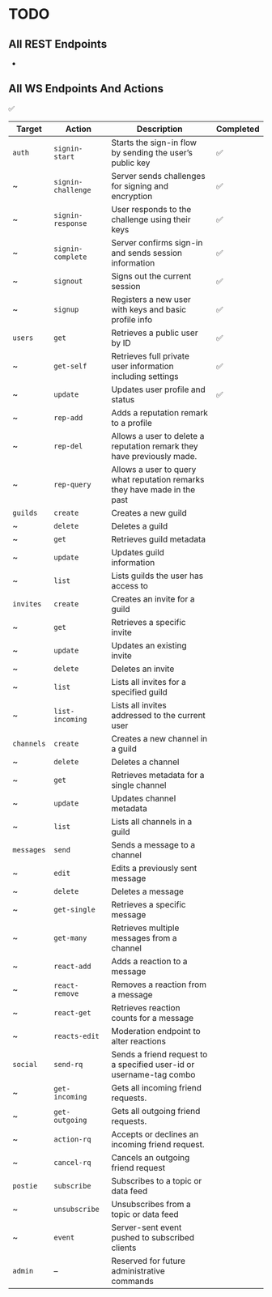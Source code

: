 # TODO

## All REST Endpoints

-

## All WS Endpoints And Actions

✅

| Target     | Action             | Description                                                               | Completed |
|------------|--------------------|---------------------------------------------------------------------------|-----------|
| `auth`     | `signin-start`     | Starts the sign-in flow by sending the user’s public key                  | ✅         |
| ~          | `signin-challenge` | Server sends challenges for signing and encryption                        | ✅         |
| ~          | `signin-response`  | User responds to the challenge using their keys                           | ✅         |
| ~          | `signin-complete`  | Server confirms sign-in and sends session information                     | ✅         |
| ~          | `signout`          | Signs out the current session                                             | ✅         |
| ~          | `signup`           | Registers a new user with keys and basic profile info                     | ✅         |
| `users`    | `get`              | Retrieves a public user by ID                                             | ✅         |
| ~          | `get-self`         | Retrieves full private user information including settings                | ✅         |
| ~          | `update`           | Updates user profile and status                                           | ✅         |
| ~          | `rep-add`          | Adds a reputation remark to a profile                                     |           |
| ~          | `rep-del`          | Allows a user to delete a reputation remark they have previously made.    |           |
| ~          | `rep-query`        | Allows a user to query what reputation remarks they have made in the past |           |
| `guilds`   | `create`           | Creates a new guild                                                       |           |
| ~          | `delete`           | Deletes a guild                                                           |           |
| ~          | `get`              | Retrieves guild metadata                                                  |           |
| ~          | `update`           | Updates guild information                                                 |           |
| ~          | `list`             | Lists guilds the user has access to                                       |           |
| `invites`  | `create`           | Creates an invite for a guild                                             |           |
| ~          | `get`              | Retrieves a specific invite                                               |           |
| ~          | `update`           | Updates an existing invite                                                |           |
| ~          | `delete`           | Deletes an invite                                                         |           |
| ~          | `list`             | Lists all invites for a specified guild                                   |           |
| ~          | `list-incoming`    | Lists all invites addressed to the current user                           |           |
| `channels` | `create`           | Creates a new channel in a guild                                          |           |
| ~          | `delete`           | Deletes a channel                                                         |           |
| ~          | `get`              | Retrieves metadata for a single channel                                   |           |
| ~          | `update`           | Updates channel metadata                                                  |           |
| ~          | `list`             | Lists all channels in a guild                                             |           |
| `messages` | `send`             | Sends a message to a channel                                              |           |
| ~          | `edit`             | Edits a previously sent message                                           |           |
| ~          | `delete`           | Deletes a message                                                         |           |
| ~          | `get-single`       | Retrieves a specific message                                              |           |
| ~          | `get-many`         | Retrieves multiple messages from a channel                                |           |
| ~          | `react-add`        | Adds a reaction to a message                                              |           |
| ~          | `react-remove`     | Removes a reaction from a message                                         |           |
| ~          | `react-get`        | Retrieves reaction counts for a message                                   |           |
| ~          | `reacts-edit`      | Moderation endpoint to alter reactions                                    |           |
| `social`   | `send-rq`          | Sends a friend request to a specified user-id or username-tag combo       |           |
| ~          | `get-incoming`     | Gets all incoming friend requests.                                        |           |
| ~          | `get-outgoing`     | Gets all outgoing friend requests.                                        |           |
| ~          | `action-rq`        | Accepts or declines an incoming friend request.                           |           |
| ~          | `cancel-rq`        | Cancels an outgoing friend request                                        |           |
| `postie`   | `subscribe`        | Subscribes to a topic or data feed                                        |           |
| ~          | `unsubscribe`      | Unsubscribes from a topic or data feed                                    |           |
| ~          | `event`            | Server-sent event pushed to subscribed clients                            |           |
| `admin`    | –                  | Reserved for future administrative commands                               |           |

